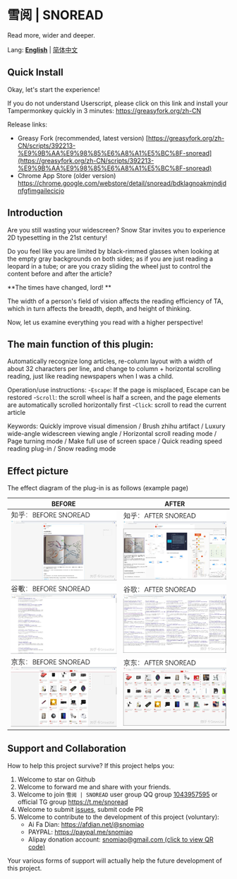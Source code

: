 # 雪阅 | SNOREAD

Read more, wider and deeper.

Lang: __[English](./README_en.md)__ | [简体中文](./README_zh-CN.md)

## Quick Install
Okay, let's start the experience!

If you do not understand Userscript, please click on this link and install your Tampermonkey quickly in 3 minutes: https://greasyfork.org/zh-CN


Release links:
- Greasy Fork (recommended, latest version) [https://greasyfork.org/zh-CN/scripts/392213-%E9%9B%AA%E9%98%85%E6%A8%A1%E5%BC%8F-snoread](https://greasyfork.org/zh-CN/scripts/392213-%E9%9B%AA%E9%98%85%E6%A8%A1%E5%BC%8F-snoread)
- Chrome App Store (older version) https://chrome.google.com/webstore/detail/snoread/bdklagnoakmjndjdnfgfimgailecicjo

## Introduction
Are you still wasting your widescreen? Snow Star invites you to experience 2D typesetting in the 21st century!

Do you feel like you are limited by black-rimmed glasses when looking at the empty gray backgrounds on both sides; as if you are just reading a leopard in a tube; or are you crazy sliding the wheel just to control the content before and after the article?

**The times have changed, lord! **

The width of a person's field of vision affects the reading efficiency of TA, which in turn affects the breadth, depth, and height of thinking.

Now, let us examine everything you read with a higher perspective!

## The main function of this plugin:

Automatically recognize long articles, re-column layout with a width of about 32 characters per line, and change to column + horizontal scrolling reading, just like reading newspapers when I was a child.

Operation/use instructions:
-`Escape`: If the page is misplaced, Escape can be restored
-`Scroll`: the scroll wheel is half a screen, and the page elements are automatically scrolled horizontally first
-`Click`: scroll to read the current article

Keywords: Quickly improve visual dimension / Brush zhihu artifact / Luxury wide-angle widescreen viewing angle / Horizontal scroll reading mode / Page turning mode / Make full use of screen space / Quick reading speed reading plug-in / Snow reading mode

## Effect picture
The effect diagram of the plug-in is as follows (example page)

|BEFORE | AFTER |
|-|-|
| ![知乎_BEFORE](知乎：BEFORE%20SNOREAD.png) | ![知乎_AFTER](知乎：AFTER%20SNOREAD.png) |
| ![Google_BEFORE](Google：BEFORE%20SNOREAD.png) | ![Google_AFTER](Google：AFTER%20SNOREAD.png)|
| ![京东_BEFORE](京东：BEFORE%20SNOREAD.png) | ![京东_AFTER](京东：AFTER%20SNOREAD.png) |

## Support and Collaboration

How to help this project survive? If this project helps you:

1. Welcome to star on Github
2. Welcome to forward me and share with your friends.
3. Welcome to join `雪阅 | SNOREAD` user group QQ group [1043957595](https://jq.qq.com/?_wv=1027&k=3FfrFu7X) or official TG group https://t.me/snoread
4. Welcome to submit [issues]( https://github.com/snomiao/CapsLockX/issues ), submit code PR
5. Welcome to contribute to the development of this project (voluntary):
    - Ai Fa Dian: https://afdian.net/@snomiao
    - PAYPAL: https://paypal.me/snomiao
    - Alipay donation account: [snomiao@gmail.com (click to view QR code)](./支付宝捐助.png)

Your various forms of support will actually help the future development of this project.